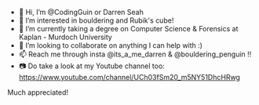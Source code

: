 - 👋 Hi, I’m @CodingGuin or Darren Seah
- 👀 I’m interested in bouldering and Rubik's cube!
- 🌱 I’m currently taking a degree on Computer Science & Forensics at Kaplan - Murdoch University
- 💞️ I’m looking to collaborate on anything I can help with :)
- 📫 Reach me through insta @its_a_me_darren & @bouldering_penguin !!
- 📷 Do take a look at my Youtube channel too: https://www.youtube.com/channel/UCh03fSm20_m5NY51DhcHRwg

Much appreciated!

<!---
CodingGuin/CodingGuin is a ✨ special ✨ repository because its `README.md` (this file) appears on your GitHub profile.
You can click the Preview link to take a look at your changes.
--->
